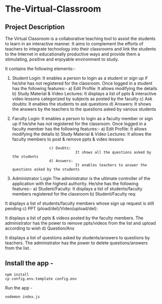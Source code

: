 # The-Virtual-Classroom

## Project Description
 
The Virtual Classroom is a collaborative teaching tool to assist the students to learn in an interactive manner.  It aims to complement the efforts of teachers to integrate technology into their classrooms and link the students to the Internet in educationally productive ways and provide them a stimulating, positive and enjoyable environment to study.

It contains the following elements:-
 
1. Student Login:
            It enables a person to login as a student or sign up if he/she has not registered for the classroom.
            Once logged in a student has the following features:-
                        a) Edit Profile:
                                    It allows modifying the details
                        b) Study Material & Video Lectures:
                                    It displays a list of ppts & interactive video lessons categorized by subjects as posted by the faculty
                        c) Ask doubts:
                                    It enables the students to ask questions
                        d) Answers:
                                    It shows the answers by the teachers to the questions asked by various students
2. Faculty Login:
            It enables a person to login as a faculty member or sign up if he/she has not registered for the classroom.
Once logged in a faculty member has the following features:-
a) Edit Profile:
                                    It allows modifying the details
                        b) Study Material & Video Lectures:
                                    It allows the faculty members to post & remove ppts & video lessons                                             
                                    
                        c) Doubts: 
                                    It shows all the questions asked by the students
                        d) Answers:
                                    It enables teachers to answer the questions asked by the students
3. Administrator Login
            The administrator is the ultimate controller of the application with the highest authority.
            He/she has the following features:-
a)      Student/Faculty:
It displays a list of students/faculty members registered for the classroom
b)      Student/Faculty  req:

It displays a list of students/faculty members whose sign up request is still pending
c)      PPT (pload/del)/Video(upload/del):

It displays a list of ppts & videos posted by the faculty members. The administrator has the power to remove ppts/videos from the list and upload according to wish
d)      Question/Ans

It displays a list of  questions asked by students/answers to questions by teachers. The administrator has the power to delete questions/answers from the list.


## Install the app -

```
npm install
cp config.env.template config.env
```

Run the app -

```
nodemon index.js
```
